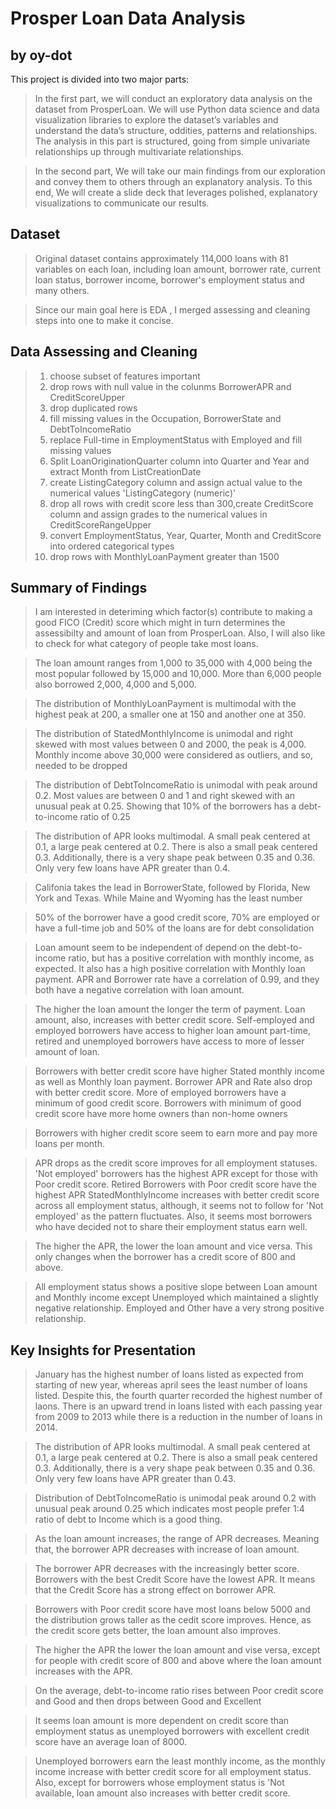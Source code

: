 # Prosper Loan Data Analysis
## by oy-dot

This project is divided into two major parts:

> In the first part, we will conduct an exploratory data analysis on the dataset from ProsperLoan. We will use Python data science and data visualization libraries to explore the dataset’s variables and understand the data’s structure, oddities, patterns and relationships. The analysis in this part is structured, going from simple univariate relationships up through multivariate relationships.

> In the second part, We will take our main findings from our exploration and convey them to others through an explanatory analysis. To this end, We will create a slide deck that leverages polished, explanatory visualizations to communicate our results.

## Dataset

> Original dataset contains approximately 114,000 loans with 81 variables on each loan, including loan amount, borrower rate, current loan status, borrower income, borrower's employment status and many others.

> Since our main goal here is EDA , I merged assessing and cleaning steps into one to make it concise.


## Data Assessing and Cleaning
> 1. choose subset of features important
> 2. drop rows with null value in the colunms BorrowerAPR and CreditScoreUpper
> 3. drop duplicated rows
> 4. fill missing values in the Occupation, BorrowerState and DebtToIncomeRatio
> 5. replace Full-time in EmploymentStatus with Employed and fill missing values
> 6. Split LoanOriginationQuarter column into Quarter and Year and extract Month from ListCreationDate
> 7. create ListingCategory column and assign actual value to the numerical values 'ListingCategory (numeric)'
> 8. drop all rows with credit score less than 300,create CreditScore column and assign grades to the numerical values in CreditScoreRangeUpper
> 9. convert EmploymentStatus, Year, Quarter, Month and CreditScore into ordered categorical types
> 10. drop rows with MonthlyLoanPayment greater than 1500



## Summary of Findings

> I am interested in deteriming which factor(s) contribute to making a good FICO (Credit) score which might in turn determines the assessibilty and amount of loan from ProsperLoan. Also, I will also like to check for what category of people take most loans.

>  The loan amount ranges from 1,000 to 35,000 with 4,000 being the most popular followed by 15,000 and 10,000. More than 6,000 people also borrowed 2,000, 4,000 and 5,000.

> The distribution of MonthlyLoanPayment is multimodal with the highest peak at 200, a smaller one at 150 and another one at 350.

>The distribution of StatedMonthlyIncome is unimodal and right skewed with most values between 0 and 2000, the peak is 4,000. Monthly income above 30,000 were considered as outliers, and so, needed to be dropped

> The distribution of DebtToIncomeRatio is unimodal with peak around 0.2. Most values are between 0 and 1 and right skewed with an unusual peak at 0.25. Showing that 10% of the borrowers has a debt-to-income ratio of 0.25 

> The distribution of APR looks multimodal. A small peak centered at 0.1, a large peak centered at 0.2. There is also a small peak centered 0.3. Additionally, there is a very shape peak between 0.35 and 0.36. Only very few loans have APR greater than 0.4.

> Califonia takes the lead in BorrowerState, followed by Florida, New York and Texas. While Maine and Wyoming has the least number

> 50% of the borrower have a good credit score, 70% are employed or have a full-time job and 50% of the loans are for debt consolidation

> Loan amount seem to be independent of depend on the debt-to-income ratio, but has a positive correlation with monthly income, as expected. It also has a high positive correlation with Monthly loan payment. APR and Borrower rate have a correlation of 0.99, and they both have a negative correlation with loan amount.

> The higher the loan amount the longer the term of payment. Loan amount, also, increases with better credit score. Self-employed and employed borrowers have access to higher loan amount part-time, retired and unemployed borrowers have access to more of lesser amount of loan.

>Borrowers with better credit score have higher Stated monthly income as well as Monthly loan payment. Borrower APR and Rate also drop with better credit score. More of employed borrowers have a minimum of good credit score. Borrowers with minimum of good credit score have more home owners than non-home owners

> Borrowers with higher credit score seem to earn more and pay more loans per month.

> APR drops as the credit score improves for all employment statuses. 'Not employed' borrowers has the highest APR except for those with Poor credit score. Retired Borrowers with Poor credit score have the highest APR
> StatedMonthlyIncome increases with better credit score across all employment status, although, it seems not to follow for 'Not employed' as the pattern fluctuates. Also, it seems most borrowers who have decided not to share their employment status earn well.

> The higher the APR, the lower the loan amount and vice versa. This only changes when the borrower has a credit score of 800 and above.

> All employment status shows a positive slope between Loan amount and Monthly income except Unemployed which maintained a slightly negative relationship. Employed and Other have a very strong positive relationship.


## Key Insights for Presentation


> January has the highest number of loans listed as expected from starting of new year, whereas april sees the least number of loans listed. Despite this, the fourth quarter recorded the highest number of laons. There is an upward trend in loans listed with each passing year from 2009 to 2013 while there is a reduction in the number of loans in 2014.

> The distribution of APR looks multimodal. A small peak centered at 0.1, a large peak centered at 0.2. There is also a small peak centered 0.3. Additionally, there is a very shape peak between 0.35 and 0.36. Only very few loans have APR greater than 0.43.

> Distribution of DebtToIncomeRatio is unimodal peak around 0.2 with unusual peak around 0.25 which indicates most people prefer 1:4 ratio of debt to Income which is a good thing.

> As the loan amount increases, the range of APR decreases. Meaning that, the borrower APR decreases with increase of loan amount.

> The borrower APR decreases with the increasingly better score. Borrowers with the best Credit Score have the lowest APR. It means that the Credit Score has a strong effect on borrower APR.

> Borrowers with Poor credit score have most loans below 5000 and the distribution grows taller as the cedit score improves. Hence, as the credit score gets better, the loan amount also improves.

> The higher the APR the lower the loan amount and vise versa, except for people with credit score of 800 and above where the loan amount increases with the APR.

> On the average, debt-to-income ratio rises between Poor credit score and Good and then drops between Good and Excellent

> It seems loan amount is more dependent on credit score than employment status as unemployed borrowers with excellent credit score have an average loan of 8000. 

> Unemployed borrowers earn the least monthly income, as the monthly income increase with better credit score for all employment status. Also, except for borrowers whose employment status is 'Not available, loan amount also increases with better credit score.

